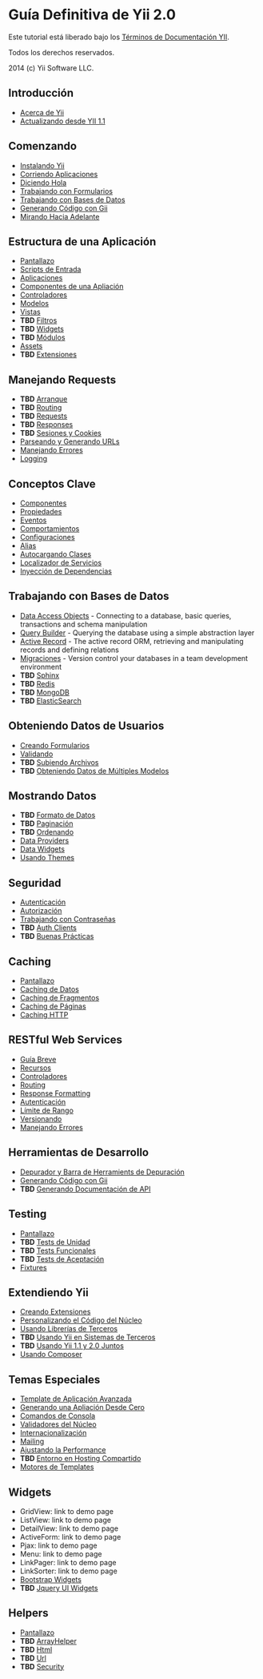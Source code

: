 Guía Definitiva de Yii 2.0
==========================

Este tutorial está liberado bajo los [Términos de Documentación YII](http://www.yiiframework.com/doc/terms/).

Todos los derechos reservados.

2014 (c) Yii Software LLC.


Introducción
------------

* [Acerca de Yii](intro-yii.md)
* [Actualizando desde YII 1.1](intro-upgrade-from-v1.md)


Comenzando
----------

* [Instalando Yii](start-installation.md)
* [Corriendo Aplicaciones](start-workflow.md)
* [Diciendo Hola](start-hello.md)
* [Trabajando con Formularios](start-forms.md)
* [Trabajando con Bases de Datos](start-databases.md)
* [Generando Código con Gii](start-gii.md)
* [Mirando Hacia Adelante](start-looking-head.md)


Estructura de una Aplicación
----------------------------

* [Pantallazo](structure-overview.md)
* [Scripts de Entrada](structure-entry-scripts.md)
* [Aplicaciones](structure-applications.md)
* [Componentes de una Apliación](structure-application-components.md)
* [Controladores](structure-controllers.md)
* [Modelos](structure-models.md)
* [Vistas](structure-views.md)
* **TBD** [Filtros](structure-filters.md)
* **TBD** [Widgets](structure-widgets.md)
* **TBD** [Módulos](structure-modules.md)
* [Assets](structure-assets.md)
* **TBD** [Extensiones](structure-extensions.md)


Manejando Requests
------------------

* **TBD** [Arranque](runtime-bootstrapping.md)
* **TBD** [Routing](runtime-routing.md)
* **TBD** [Requests](runtime-requests.md)
* **TBD** [Responses](runtime-responses.md)
* **TBD** [Sesiones y Cookies](runtime-sessions-cookies.md)
* [Parseando y Generando URLs](runtime-url-handling.md)
* [Manejando Errores](runtime-handling-errors.md)
* [Logging](runtime-logging.md)


Conceptos Clave
---------------

* [Componentes](concept-components.md)
* [Propiedades](concept-properties.md)
* [Eventos](concept-events.md)
* [Comportamientos](concept-behaviors.md)
* [Configuraciones](concept-configurations.md)
* [Alias](concept-aliases.md)
* [Autocargando Clases](concept-autoloading.md)
* [Localizador de Servicios](concept-service-locator.md)
* [Inyección de Dependencias](concept-di-container.md)


Trabajando con Bases de Datos
-----------------------------

* [Data Access Objects](db-dao.md) - Connecting to a database, basic queries, transactions and schema manipulation
* [Query Builder](db-query-builder.md) - Querying the database using a simple abstraction layer
* [Active Record](db-active-record.md) - The active record ORM, retrieving and manipulating records and defining relations
* [Migraciones](db-migrations.md) - Version control your databases in a team development environment
* **TBD** [Sphinx](db-sphinx.md)
* **TBD** [Redis](db-redis.md)
* **TBD** [MongoDB](db-mongodb.md)
* **TBD** [ElasticSearch](db-elastic-search.md)


Obteniendo Datos de Usuarios
----------------------------

* [Creando Formularios](input-forms.md)
* [Validando](input-validation.md)
* **TBD** [Subiendo Archivos](input-file-upload.md)
* **TBD** [Obteniendo Datos de Múltiples Modelos](input-multiple-models.md)


Mostrando Datos
---------------

* **TBD** [Formato de Datos](output-formatting.md)
* **TBD** [Paginación](output-pagination.md)
* **TBD** [Ordenando](output-sorting.md)
* [Data Providers](output-data-providers.md)
* [Data Widgets](output-data-widgets.md)
* [Usando Themes](output-theming.md)


Seguridad
---------

* [Autenticación](security-authentication.md)
* [Autorización](security-authorization.md)
* [Trabajando con Contraseñas](security-passwords.md)
* **TBD** [Auth Clients](security-auth-clients.md)
* **TBD** [Buenas Prácticas](security-best-practices.md)


Caching
-------

* [Pantallazo](caching-overview.md)
* [Caching de Datos](caching-data.md)
* [Caching de Fragmentos](caching-fragment.md)
* [Caching de Páginas](caching-page.md)
* [Caching HTTP](caching-http.md)


RESTful Web Services
--------------------

* [Guía Breve](rest-quick-start.md)
* [Recursos](rest-resources.md)
* [Controladores](rest-controllers.md)
* [Routing](rest-routing.md)
* [Response Formatting](rest-response-formatting.md)
* [Autenticación](rest-authentication.md)
* [Límite de Rango](rest-rate-limiting.md)
* [Versionando](rest-versioning.md)
* [Manejando Errores](rest-error-handling.md)


Herramientas de Desarrollo
--------------------------

* [Depurador y Barra de Herramients de Depuración](tool-debugger.md)
* [Generando Código con Gii](tool-gii.md)
* **TBD** [Generando Documentación de API](tool-api-doc.md)


Testing
-------

* [Pantallazo](test-overview.md)
* **TBD** [Tests de Unidad](test-unit.md)
* **TBD** [Tests Funcionales](test-functional.md)
* **TBD** [Tests de Aceptación](test-acceptance.md)
* [Fixtures](test-fixtures.md)


Extendiendo Yii
---------------

* [Creando Extensiones](extend-creating-extensions.md)
* [Personalizando el Código del Núcleo](extend-customizing-core.md)
* [Usando Librerías de Terceros](extend-using-libs.md)
* **TBD** [Usando Yii en Sistemas de Terceros](extend-embedding-in-others.md)
* **TBD** [Usando Yii 1.1 y 2.0 Juntos](extend-using-v1-v2.md)
* [Usando Composer](extend-using-composer.md)


Temas Especiales
----------------

* [Template de Aplicación Avanzada](tutorial-advanced-app.md)
* [Generando una Apliación Desde Cero](tutorial-start-from-scratch.md)
* [Comandos de Consola](tutorial-console.md)
* [Validadores del Núcleo](tutorial-core-validators.md)
* [Internacionalización](tutorial-i18n.md)
* [Mailing](tutorial-mailing.md)
* [Ajustando la Performance](tutorial-performance-tuning.md)
* **TBD** [Entorno en Hosting Compartido](tutorial-shared-hosting.md)
* [Motores de Templates](tutorial-template-engines.md)


Widgets
-------

* GridView: link to demo page
* ListView: link to demo page
* DetailView: link to demo page
* ActiveForm: link to demo page
* Pjax: link to demo page
* Menu: link to demo page
* LinkPager: link to demo page
* LinkSorter: link to demo page
* [Bootstrap Widgets](bootstrap-widgets.md)
* **TBD** [Jquery UI Widgets](jui-widgets.md)


Helpers
-------

* [Pantallazo](helper-overview.md)
* **TBD** [ArrayHelper](helper-array.md)
* **TBD** [Html](helper-html.md)
* **TBD** [Url](helper-url.md)
* **TBD** [Security](helper-security.md)


